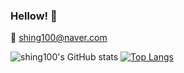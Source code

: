 ### Hellow! 👋


<span> 💌 shing100@naver.com </span>

<!--
<a href="https://www.instagram.com/limgeun/">
    <img 
        src="http://img.shields.io/badge/-Instagram-222222?style=flat&logo=Instagram&link=https://www.instagram.com/limgeun/"
        style="height : auto; margin-left : 10px; margin-right : 10px;"/>
</a>
-->

<!--
**shing100/shing100** is a ✨ _special_ ✨ repository because its `README.md` (this file) appears on your GitHub profile.

Here are some ideas to get you started:

- 🔭 I’m currently working on ...
- 🌱 I’m currently learning ...
- 👯 I’m looking to collaborate on ...
- 🤔 I’m looking for help with ...
- 💬 Ask me about ...
- 📫 How to reach me: ...
- 😄 Pronouns: ...
- ⚡ Fun fact: ...
-->

![shing100's GitHub stats](https://github-readme-stats.vercel.app/api?username=shing100&show_icons=true&theme=cobal)
[![Top Langs](https://github-readme-stats.vercel.app/api/top-langs/?username=shing100&layout=compact)](https://github.com/anuraghazra/github-readme-stats)

